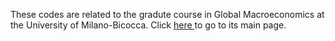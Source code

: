 These codes are related to the gradute course in Global Macroeconomics at the University of Milano-Bicocca. Click [here
](https://github.com/valeriodionisi/NumericalMethods_dynare/tree/main) to go to its main page.
